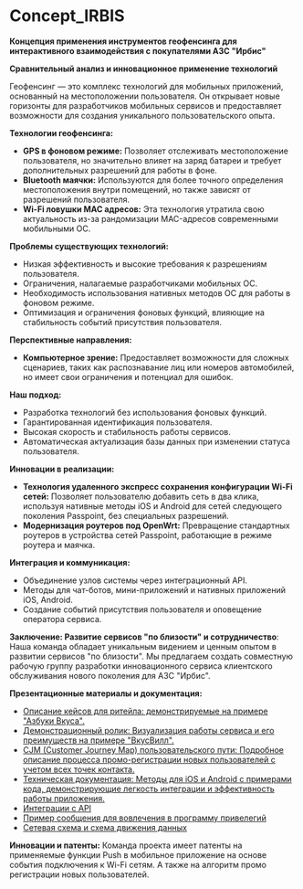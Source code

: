 # Concept_IRBIS
 
**Концепция применения инструментов геофенсинга для интерактивного взаимодействия с покупателями АЗС "Ирбис"**

__Сравнительный анализ и инновационное применение технологий__

Геофенсинг — это комплекс технологий для мобильных приложений, основанный на местоположении пользователя. Он открывает новые горизонты для разработчиков мобильных сервисов и предоставляет возможности для создания уникального пользовательского опыта.

**Технологии геофенсинга:**
+ **GPS в фоновом режиме:** Позволяет отслеживать местоположение пользователя, но значительно влияет на заряд батареи и требует дополнительных разрешений для работы в фоне.
+ **Bluetooth маячки:** Используются для более точного определения местоположения внутри помещений, но также зависят от разрешений пользователя.
+ **Wi-Fi ловушки MAC адресов:** Эта технология утратила свою актуальность из-за рандомизации MAC-адресов современными мобильными ОС.

**Проблемы существующих технологий:**
+ Низкая эффективность и высокие требования к разрешениям пользователя.
+ Ограничения, налагаемые разработчиками мобильных ОС.
+ Необходимость использования нативных методов ОС для работы в фоновом режиме.
+ Оптимизация и ограничения фоновых функций, влияющие на стабильность событий присутствия пользователя.

**Перспективные направления:**
+ **Компьютерное зрение:** Предоставляет возможности для сложных сценариев, таких как распознавание лиц или номеров автомобилей, но имеет свои ограничения и потенциал для ошибок.

**Наш подход:**
+ Разработка технологий без использования фоновых функций.
+ Гарантированная идентификация пользователя.
+ Высокая скорость и стабильность работы сервисов.
+ Автоматическая актуализация базы данных при изменении статуса пользователя.

**Инновации в реализации:**
+ **Технология удаленного экспресс сохранения конфигурации Wi-Fi сетей:** Позволяет пользователю добавить сеть в два клика, используя нативные методы iOS и Android для сетей следующего поколения Passpoint, без специальных разрешений.
+ **Модернизация роутеров под OpenWrt:** Превращение стандартных роутеров в устройства сетей Passpoint, работающие в режиме роутера и маячка.

**Интеграция и коммуникация:**
+ Объединение узлов системы через интеграционный API.
+ Методы для чат-ботов, мини-приложений и нативных приложений iOS, Android.
+ Создание событий присутствия пользователя и оповещение оператора сервиса.

**Заключение: Развитие сервисов "по близости" и сотрудничество**: Наша команда обладает уникальным видением и ценным опытом в развитии сервисов "по близости". Мы предлагаем создать совместную рабочую группу разработки инновационного сервиса клиентского обслуживания нового поколения для АЗС "Ирбис".

**Презентационные материалы и документация:**
+ [Описание кейсов для ритейла: демонстрируемые на примере "Азбуки Вкуса".](https://disk.yandex.ru/i/xScRbcEzkRl7_Q)
+ [Демонстрационный ролик: Визуализация работы сервиса и его преимуществ на примере "ВкусВилл".](https://www.youtube.com/watch?v=6oPVBUWPokU)
+ [CJM (Customer Journey Map) пользовательского пути: Подробное описание процесса промо-регистрации новых пользователей с учетом всех точек контакта.](https://disk.yandex.ru/i/cn3idgU20jaTKA)
+ [Техническая документация: Методы для iOS и Android с примерами кода, демонстрирующие легкость интеграции и эффективность работы приложения.](https://github.com/lekontcev-i/Competition-Tg/tree/main/integration%20SDK)
+ [Интеграции с API](https://disk.yandex.ru/d/a1-5iHY_OsDCVQ)
+ [Пример сообщения для вовлечения в программу привелегий](https://disk.yandex.ru/i/4UHHVoPk6gWFhQ)
+ [Сетевая схема и схема движения данных](https://disk.yandex.ru/d/yXe3n9XKee7iww)

**Инновации и патенты:** Команда проекта имеет патенты на применяемые функции Push в мобильное приложение на основе события подключения к Wi-Fi сетям. А также на алгоритм промо регистрации новых пользователей.
